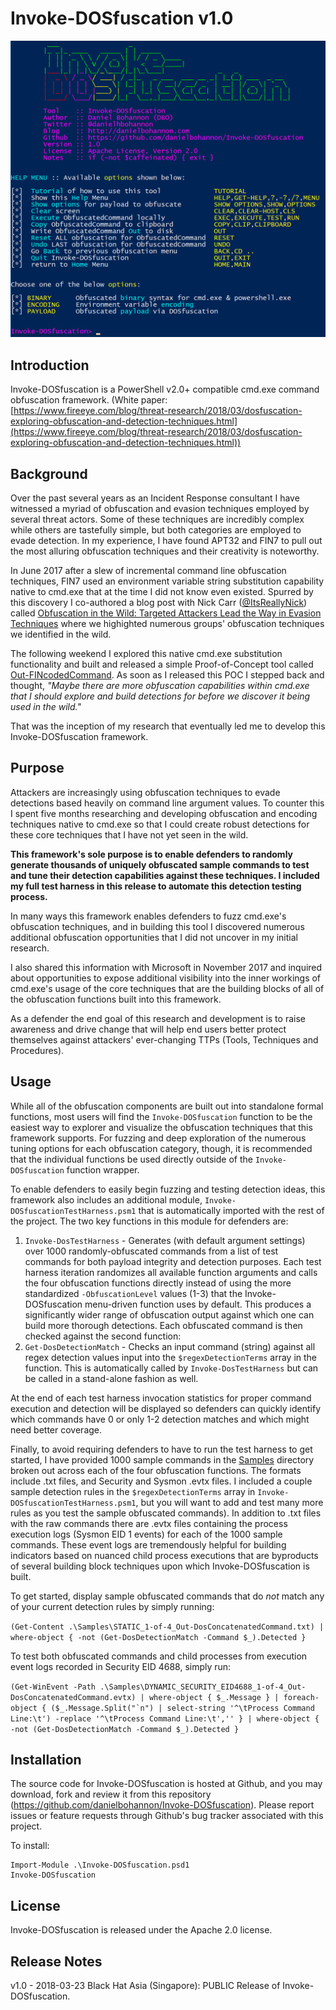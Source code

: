Invoke-DOSfuscation v1.0
===============

![Invoke-DOSfuscation Screenshot](https://github.com/danielbohannon/danielbohannon.github.io/blob/master/Invoke-DOSfuscation%20Screenshot.png)

Introduction
------------
Invoke-DOSfuscation is a PowerShell v2.0+ compatible cmd.exe command
obfuscation framework. (White paper: [https://www.fireeye.com/blog/threat-research/2018/03/dosfuscation-exploring-obfuscation-and-detection-techniques.html](https://www.fireeye.com/blog/threat-research/2018/03/dosfuscation-exploring-obfuscation-and-detection-techniques.html))

Background
----------
Over the past several years as an Incident Response consultant I have
witnessed a myriad of obfuscation and evasion techniques employed by
several threat actors. Some of these techniques are incredibly complex
while others are tastefully simple, but both categories are employed to
evade detection. In my experience, I have found APT32 and FIN7 to pull
out the most alluring obfuscation techniques and their creativity is
noteworthy.

In June 2017 after a slew of incremental command line obfuscation
techniques, FIN7 used an environment variable string substitution 
capability native to cmd.exe that at the time I did not know even existed.
Spurred by this discovery I co-authored a blog post with Nick Carr ([@ItsReallyNick](https://twitter.com/ItsReallyNick))
called [Obfuscation in the Wild: Targeted Attackers Lead the Way in Evasion Techniques](https://www.fireeye.com/blog/threat-research/2017/06/obfuscation-in-the-wild.html) where we highighted numerous groups' 
obfuscation techniques we identified in the wild.

The following weekend I explored this native cmd.exe substitution
functionality and built and released a simple Proof-of-Concept tool called [Out-FINcodedCommand](https://github.com/danielbohannon/Out-FINcodedCommand). As soon as I released this POC I stepped back and thought,
_"Maybe there are more obfuscation capabilities within cmd.exe that I
should explore and build detections for before we discover it being used
in the wild."_

That was the inception of my research that eventually led me to develop
this Invoke-DOSfuscation framework.

Purpose
-------
Attackers are increasingly using obfuscation techniques to evade detections
based heavily on command line argument values. To counter this I spent five
months researching and developing obfuscation and encoding techniques native
to cmd.exe so that I could create robust detections for these core techniques
that I have not yet seen in the wild.

**This framework's sole purpose is to enable defenders to randomly generate
thousands of uniquely obfuscated sample commands to test and tune their
detection capabilities against these techniques. I included my full test
harness in this release to automate this detection testing process.**

In many ways this framework enables defenders to fuzz cmd.exe's obfuscation
techniques, and in building this tool I discovered numerous additional 
obfuscation opportunities that I did not uncover in my initial research.

I also shared this information with Microsoft in November 2017 and inquired
about opportunities to expose additional visibility into the inner workings
of cmd.exe's usage of the core techniques that are the building blocks of
all of the obfuscation functions built into this framework.

As a defender the end goal of this research and development is to raise 
awareness and drive change that will help end users better protect themselves
against attackers' ever-changing TTPs (Tools, Techniques and Procedures).

Usage
-----
While all of the obfuscation components are built out into standalone formal
functions, most users will find the `Invoke-DOSfuscation` function to be the
easiest way to explorer and visualize the obfuscation techniques that this
framework supports. For fuzzing and deep exploration of the numerous tuning
options for each obfuscation category, though, it is recommended that the
individual functions be used directly outside of the `Invoke-DOSfuscation`
function wrapper.

To enable defenders to easily begin fuzzing and testing detection ideas, this
framework also includes an additional module, `Invoke-DOSfuscationTestHarness.psm1`
that is automatically imported with the rest of the project. The two key functions
in this module for defenders are:
1) `Invoke-DosTestHarness` - Generates (with default argument settings) over 1000 randomly-obfuscated commands
from a list of test commands for both payload integrity and detection purposes. Each test
harness iteration randomizes all available function arguments and calls the four obfuscation
functions directly instead of using the more standardized `-ObfuscationLevel` values (1-3)
that the Invoke-DOSfuscation menu-driven function uses by default. This produces a significantly wider
range of obfuscation output against which one can build more thorough detections. Each obfuscated
command is then checked against the second function:
2) `Get-DosDetectionMatch` - Checks an input command (string) against all regex detection values
input into the `$regexDetectionTerms` array in the function. This is automatically called by 
`Invoke-DosTestHarness` but can be called in a stand-alone fashion as well.

At the end of each test harness invocation statistics for proper command execution and
detection will be displayed so defenders can quickly identify which commands have 0
or only 1-2 detection matches and which might need better coverage.

Finally, to avoid requiring defenders to have to run the test harness to get started, I have provided
1000 sample commands in the [Samples](https://github.com/danielbohannon/Invoke-DOSfuscation/tree/master/Samples)
directory broken out across each of the four obfuscation functions. The formats include .txt files, and Security and Sysmon .evtx files. I included a couple 
sample detection rules in the `$regexDetectionTerms` array in `Invoke-DOSfuscationTestHarness.psm1`,
but you will want to add and test many more rules as you test the sample obfuscated commands). 
In addition to .txt files with the raw commands there are .evtx files containing the process 
execution logs (Sysmon EID 1 events) for each of the 1000 sample commands. These event logs are tremendously 
helpful for building indicators based on nuanced child process executions that are byproducts 
of several building block techniques upon which Invoke-DOSfuscation is built.

To get started, display sample obfuscated commands that do *not* match any of your current detection
rules by simply running:

```(Get-Content .\Samples\STATIC_1-of-4_Out-DosConcatenatedCommand.txt) | where-object { -not (Get-DosDetectionMatch -Command $_).Detected }```

To test both obfuscated commands and child processes from execution event logs recorded in Security EID 4688, simply run:

```(Get-WinEvent -Path .\Samples\DYNAMIC_SECURITY_EID4688_1-of-4_Out-DosConcatenatedCommand.evtx) | where-object { $_.Message } | foreach-object { ($_.Message.Split("`n") | select-string '^\tProcess Command Line:\t') -replace '^\tProcess Command Line:\t','' } | where-object { -not (Get-DosDetectionMatch -Command $_).Detected }```

Installation
------------
The source code for Invoke-DOSfuscation is hosted at Github, and you may
download, fork and review it from this repository
(https://github.com/danielbohannon/Invoke-DOSfuscation). Please report issues
or feature requests through Github's bug tracker associated with this project.

To install:

	Import-Module .\Invoke-DOSfuscation.psd1
	Invoke-DOSfuscation

License
-------
Invoke-DOSfuscation is released under the Apache 2.0 license.

Release Notes
-------------
v1.0 - 2018-03-23 Black Hat Asia (Singapore): PUBLIC Release of Invoke-DOSfuscation.
